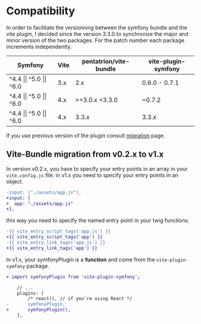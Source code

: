 # Compatibility

In order to facilitate the versionning between the symfony bundle and the vite plugin, I decided since the version 3.3.0 to synchronize the major and minor version of the two packages. For the patch number each package increments independently.

| Symfony                  | Vite | pentatrion/vite-bundle | vite-plugin-symfony |
|--------------------------|------|------------------------|---------------------|
| ^4.4 \|\| ^5.0 \|\| ^6.0 | 3.x  | 2.x                    | 0.6.0 - 0.7.1       |
| ^4.4 \|\| ^5.0 \|\| ^6.0 | 4.x  | \>=3.0.x \<3.3.0       | ~0.7.2              |
| ^4.4 \|\| ^5.0 \|\| ^6.0 | 4.x  | 3.3.x                  | 3.3.x               |


If you use previous version of the plugin consult [migration](https://github.com/lhapaipai/vite-bundle/blob/main/docs/migration.md) page.



## Vite-Bundle migration from v0.2.x to v1.x

In version v0.2.x, you have to specify your entry points in an array in your `vite.config.js` file. in v1.x you need to specify your entry points in an object.

```diff
-input: ["./assets/app.js"],
+input: {
+  app: "./assets/app.js"
+},
```

this way you need to specify the named entry point in your twig functions.

```diff
-{{ vite_entry_script_tags('app.js') }}
+{{ vite_entry_script_tags('app') }}
-{{ vite_entry_link_tags('app.js') }}
+{{ vite_entry_link_tags('app') }}
```

In v1.x, your symfonyPlugin is a **function** and come from the `vite-plugin-symfony` package.

```diff
+ import symfonyPlugin from 'vite-plugin-symfony';

    // ...
    plugins: [
        /* react(), // if you're using React */
-       symfonyPlugin,
+       symfonyPlugin(),
    ],
```
